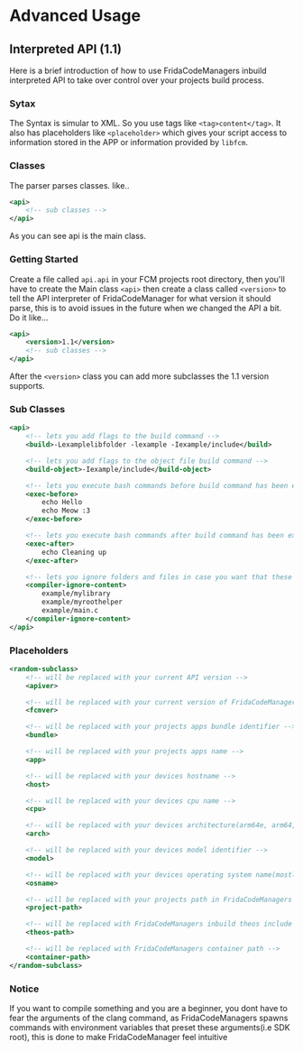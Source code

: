# Advanced Usage

## Interpreted API (1.1)
Here is a brief introduction of how to use FridaCodeManagers inbuild interpreted API to take over control over your projects build process.

### Sytax
The Syntax is simular to XML. So you use tags like `<tag>content</tag>`. It also has placeholders like `<placeholder>` which gives your script access to information stored in the APP or information provided by `libfcm`.

### Classes
The parser parses classes. like..
```xml
<api>
    <!-- sub classes -->
</api>
```
As you can see api is the main class.

### Getting Started
Create a file called `api.api` in your FCM projects root directory, then you'll have to create the Main class `<api>` then create a class called `<version>` to tell the API interpreter of FridaCodeManager for what version it should parse, this is to avoid issues in the future when we changed the API a bit.
Do it like...
```xml
<api>
    <version>1.1</version>
    <!-- sub classes -->
</api>
```
After the `<version>` class you can add more subclasses the 1.1 version supports.

### Sub Classes
```xml
<api>
    <!-- lets you add flags to the build command -->
    <build>-Lexamplelibfolder -lexample -Iexample/include</build>

    <!-- lets you add flags to the object file build command -->
    <build-object>-Iexample/include</build-object>

    <!-- lets you execute bash commands before build command has been executed, in this time the app folder already exists(i.e Payload/<app>.app/). This sub class is useful to compile roothelpers or libraries -->
    <exec-before>
        echo Hello
        echo Meow :3
    </exec-before>

    <!-- lets you execute bash commands after build command has been executed, in this time the app folder still exists(i.e Payload/<app>.app/). This subclass is useful for cleanup processes -->
    <exec-after>
        echo Cleaning up
    </exec-after>

    <!-- lets you ignore folders and files in case you want that these files arent compiled with the app (i.e files of a roothelper or library) -->
    <compiler-ignore-content>
        example/mylibrary
        example/myroothelper
        example/main.c
    </compiler-ignore-content>
</api>
```

### Placeholders
```xml
<random-subclass>
	<!-- will be replaced with your current API version -->
	<apiver>

	<!-- will be replaced with your current version of FridaCodeManager -->
	<fcmver>

	<!-- will be replaced with your projects apps bundle identifier -->
	<bundle>

	<!-- will be replaced with your projects apps name -->
	<app>

	<!-- will be replaced with your devices hostname -->
	<host>

	<!-- will be replaced with your devices cpu name -->
	<cpu>

	<!-- will be replaced with your devices architecture(arm64e, arm64, armv7...) -->
	<arch>

	<!-- will be replaced with your devices model identifier -->
	<model>

	<!-- will be replaced with your devices operating system name(mostlikely iOS XD) -->
	<osname>

	<!-- will be replaced with your projects path in FridaCodeManagers container -->
	<project-path>

	<!-- will be replaced with FridaCodeManagers inbuild theos include folder -->
	<theos-path>

	<!-- will be replaced with FridaCodeManagers container path -->
	<container-path>
</random-subclass>
```

### Notice
If you want to compile something and you are a beginner, you dont have to fear the arguments of the clang command, as FridaCodeManagers spawns commands with environment variables that preset these arguments(i.e SDK root), this is done to make FridaCodeManager feel intuitive
